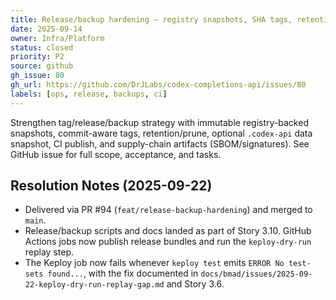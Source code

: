 ```yaml
---
title: Release/backup hardening — registry snapshots, SHA tags, retention, CI + SBOM (#80)
date: 2025-09-14
owner: Infra/Platform
status: closed
priority: P2
source: github
gh_issue: 80
gh_url: https://github.com/DrJLabs/codex-completions-api/issues/80
labels: [ops, release, backups, ci]
---
```


Strengthen tag/release/backup strategy with immutable registry-backed snapshots, commit-aware tags, retention/prune, optional `.codex-api` data snapshot, CI publish, and supply-chain artifacts (SBOM/signatures). See GitHub issue for full scope, acceptance, and tasks.

## Resolution Notes (2025-09-22)

- Delivered via PR #94 (`feat/release-backup-hardening`) and merged to `main`.
- Release/backup scripts and docs landed as part of Story 3.10. GitHub Actions jobs now publish release bundles and run the `keploy-dry-run` replay step.
- The Keploy job now fails whenever `keploy test` emits `ERROR No test-sets found...`, with the fix documented in `docs/bmad/issues/2025-09-22-keploy-dry-run-replay-gap.md` and Story 3.6.
